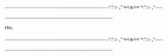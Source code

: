 

---------------------------------------------------*ੈ✩‧₊˚༺☆༻*ੈ✩‧₊˚---------------------------------------------------------

Hm.

---------------------------------------------------*ੈ✩‧₊˚༺☆༻*ੈ✩‧₊˚---------------------------------------------------------
